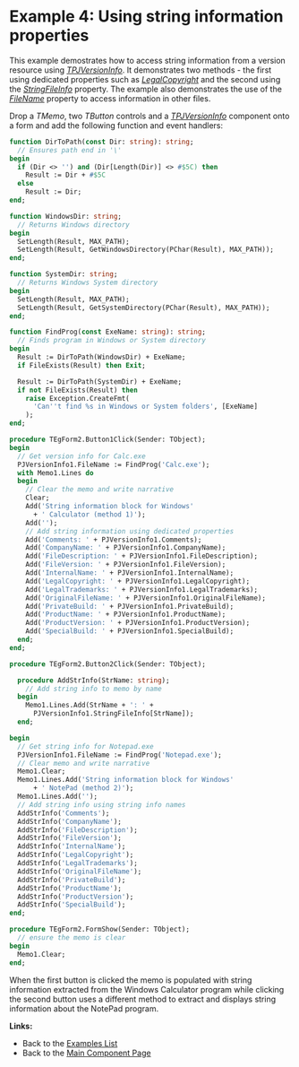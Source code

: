 # Example 4: Using string information properties #

This example demostrates how to access string information from a version resource using _[TPJVersionInfo](../API/TPJVersionInfo.md)_. It demonstrates two methods - the first using dedicated properties such as _[LegalCopyright](../API/TPJVersionInfo-LegalCopyright.md)_ and the second using the _[StringFileInfo](../API/TPJVersionInfo-StringFileInfo.md)_ property. The example also demonstrates the use of the _[FileName](../API/TPJVersionInfo-FileName.md)_ property to access information in other files.

Drop a _TMemo_, two _TButton_ controls and a _[TPJVersionInfo](../API/TPJVersionInfo.md)_ component onto a form and add the following function and event handlers:

```pascal
function DirToPath(const Dir: string): string;
  // Ensures path end in '\'
begin
  if (Dir <> '') and (Dir[Length(Dir)] <> #$5C) then
    Result := Dir + #$5C
  else
    Result := Dir;
end;

function WindowsDir: string;
  // Returns Windows directory
begin
  SetLength(Result, MAX_PATH);
  SetLength(Result, GetWindowsDirectory(PChar(Result), MAX_PATH));
end;

function SystemDir: string;
  // Returns Windows System directory
begin
  SetLength(Result, MAX_PATH);
  SetLength(Result, GetSystemDirectory(PChar(Result), MAX_PATH));
end;

function FindProg(const ExeName: string): string;
  // Finds program in Windows or System directory
begin
  Result := DirToPath(WindowsDir) + ExeName;
  if FileExists(Result) then Exit;

  Result := DirToPath(SystemDir) + ExeName;
  if not FileExists(Result) then
    raise Exception.CreateFmt(
      'Can''t find %s in Windows or System folders', [ExeName]
    );
end;

procedure TEgForm2.Button1Click(Sender: TObject);
begin
  // Get version info for Calc.exe
  PJVersionInfo1.FileName := FindProg('Calc.exe');
  with Memo1.Lines do
  begin
    // Clear the memo and write narrative
    Clear;
    Add('String information block for Windows'
      + ' Calculator (method 1)');
    Add('');
    // Add string information using dedicated properties
    Add('Comments: ' + PJVersionInfo1.Comments);
    Add('CompanyName: ' + PJVersionInfo1.CompanyName);
    Add('FileDescription: ' + PJVersionInfo1.FileDescription);
    Add('FileVersion: ' + PJVersionInfo1.FileVersion);
    Add('InternalName: ' + PJVersionInfo1.InternalName);
    Add('LegalCopyright: ' + PJVersionInfo1.LegalCopyright);
    Add('LegalTrademarks: ' + PJVersionInfo1.LegalTrademarks);
    Add('OriginalFileName: ' + PJVersionInfo1.OriginalFileName);
    Add('PrivateBuild: ' + PJVersionInfo1.PrivateBuild);
    Add('ProductName: ' + PJVersionInfo1.ProductName);
    Add('ProductVersion: ' + PJVersionInfo1.ProductVersion);
    Add('SpecialBuild: ' + PJVersionInfo1.SpecialBuild);
  end;
end;

procedure TEgForm2.Button2Click(Sender: TObject);

  procedure AddStrInfo(StrName: string);
    // Add string info to memo by name
  begin
    Memo1.Lines.Add(StrName + ': ' +
      PJVersionInfo1.StringFileInfo[StrName]);
  end;

begin
  // Get string info for Notepad.exe
  PJVersionInfo1.FileName := FindProg('Notepad.exe');
  // Clear memo and write narrative
  Memo1.Clear;
  Memo1.Lines.Add('String information block for Windows'
      + ' NotePad (method 2)');
  Memo1.Lines.Add('');
  // Add string info using string info names
  AddStrInfo('Comments');
  AddStrInfo('CompanyName');
  AddStrInfo('FileDescription');
  AddStrInfo('FileVersion');
  AddStrInfo('InternalName');
  AddStrInfo('LegalCopyright');
  AddStrInfo('LegalTrademarks');
  AddStrInfo('OriginalFileName');
  AddStrInfo('PrivateBuild');
  AddStrInfo('ProductName');
  AddStrInfo('ProductVersion');
  AddStrInfo('SpecialBuild');
end;

procedure TEgForm2.FormShow(Sender: TObject);
  // ensure the memo is clear
begin
  Memo1.Clear;
end;
```

When the first button is clicked the memo is populated with string information extracted from the Windows Calculator program while clicking the second button uses a different method to extract and displays string information about the NotePad program.

**Links:**

  * Back to the [Examples List](../Examples.md)
  * Back to the [Main Component Page](../../VerInfo.md)
